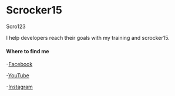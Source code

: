 # Scrocker15
Scro123

I help developers reach their goals with my training and scrocker15.

#### Where to find me 

-[Facebook](https://facebook.com/devexperto1)

-[YouTube](https://youtube.com/devexperto)

-[Instagram](https://www.instagram.com/devexperto)


